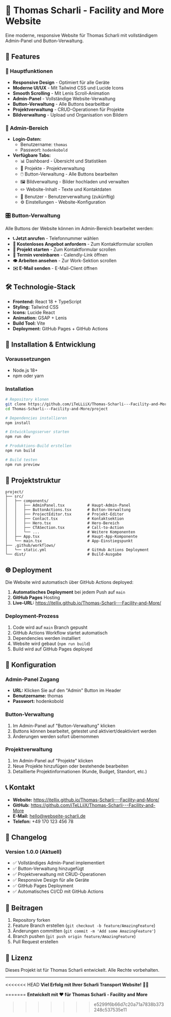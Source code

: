 # 🚀 Thomas Scharli - Facility and More Website

Eine moderne, responsive Website für Thomas Scharli mit vollständigem Admin-Panel und Button-Verwaltung.

## 🌟 Features

### 🎯 Hauptfunktionen
- **Responsive Design** - Optimiert für alle Geräte
- **Moderne UI/UX** - Mit Tailwind CSS und Lucide Icons
- **Smooth Scrolling** - Mit Lenis Scroll-Animation
- **Admin-Panel** - Vollständige Website-Verwaltung
- **Button-Verwaltung** - Alle Buttons bearbeitbar
- **Projektverwaltung** - CRUD-Operationen für Projekte
- **Bildverwaltung** - Upload und Organisation von Bildern

### 🔐 Admin-Bereich
- **Login-Daten:** 
  - Benutzername: `thomas`
  - Passwort: `hodenkobold`
- **Verfügbare Tabs:**
  - 📊 Dashboard - Übersicht und Statistiken
  - 📁 Projekte - Projektverwaltung
  - 🖱️ Button-Verwaltung - Alle Buttons bearbeiten
  - 🖼️ Bildverwaltung - Bilder hochladen und verwalten
  - ✏️ Website-Inhalt - Texte und Kontaktdaten
  - 👥 Benutzer - Benutzerverwaltung (zukünftig)
  - ⚙️ Einstellungen - Website-Konfiguration

### 🎛️ Button-Verwaltung
Alle Buttons der Website können im Admin-Bereich bearbeitet werden:

- **📞 Jetzt anrufen** - Telefonnummer wählen
- **💬 Kostenloses Angebot anfordern** - Zum Kontaktformular scrollen
- **🚀 Projekt starten** - Zum Kontaktformular scrollen
- **📅 Termin vereinbaren** - Calendly-Link öffnen
- **👁️ Arbeiten ansehen** - Zur Work-Sektion scrollen
- **✉️ E-Mail senden** - E-Mail-Client öffnen

## 🛠️ Technologie-Stack

- **Frontend:** React 18 + TypeScript
- **Styling:** Tailwind CSS
- **Icons:** Lucide React
- **Animation:** GSAP + Lenis
- **Build Tool:** Vite
- **Deployment:** GitHub Pages + GitHub Actions

## 🚀 Installation & Entwicklung

### Voraussetzungen
- Node.js 18+
- npm oder yarn

### Installation
```bash
# Repository klonen
git clone https://github.com/iTeLLiiX/Thomas-Scharli---Facility-and-More.git
cd Thomas-Scharli---Facility-and-More/project

# Dependencies installieren
npm install

# Entwicklungsserver starten
npm run dev

# Produktions-Build erstellen
npm run build

# Build testen
npm run preview
```

## 📁 Projektstruktur

```
project/
├── src/
│   ├── components/
│   │   ├── AdminPanel.tsx          # Haupt-Admin-Panel
│   │   ├── ButtonActions.tsx       # Button-Verwaltung
│   │   ├── ProjectEditor.tsx       # Projekt-Editor
│   │   ├── Contact.tsx             # Kontaktsektion
│   │   ├── Hero.tsx                # Hero-Bereich
│   │   ├── CTASection.tsx          # Call-to-Action
│   │   └── ...                     # Weitere Komponenten
│   ├── App.tsx                     # Haupt-App-Komponente
│   └── main.tsx                    # App-Einstiegspunkt
├── .github/workflows/
│   └── static.yml                  # GitHub Actions Deployment
└── dist/                           # Build-Ausgabe
```

## 🌐 Deployment

Die Website wird automatisch über GitHub Actions deployed:

1. **Automatisches Deployment** bei jedem Push auf `main`
2. **GitHub Pages** Hosting
3. **Live-URL:** https://itellix.github.io/Thomas-Scharli---Facility-and-More/

### Deployment-Prozess
1. Code wird auf `main` Branch gepusht
2. GitHub Actions Workflow startet automatisch
3. Dependencies werden installiert
4. Website wird gebaut (`npm run build`)
5. Build wird auf GitHub Pages deployed

## 🔧 Konfiguration

### Admin-Panel Zugang
- **URL:** Klicken Sie auf den "Admin" Button im Header
- **Benutzername:** thomas
- **Passwort:** hodenkobold

### Button-Verwaltung
1. Im Admin-Panel auf "Button-Verwaltung" klicken
2. Buttons können bearbeitet, getestet und aktiviert/deaktiviert werden
3. Änderungen werden sofort übernommen

### Projektverwaltung
1. Im Admin-Panel auf "Projekte" klicken
2. Neue Projekte hinzufügen oder bestehende bearbeiten
3. Detaillierte Projektinformationen (Kunde, Budget, Standort, etc.)

## 📞 Kontakt

- **Website:** https://itellix.github.io/Thomas-Scharli---Facility-and-More/
- **GitHub:** https://github.com/iTeLLiiX/Thomas-Scharli---Facility-and-More
- **E-Mail:** hello@webseite-scharli.de
- **Telefon:** +49 170 123 456 78

## 📝 Changelog

### Version 1.0.0 (Aktuell)
- ✅ Vollständiges Admin-Panel implementiert
- ✅ Button-Verwaltung hinzugefügt
- ✅ Projektverwaltung mit CRUD-Operationen
- ✅ Responsive Design für alle Geräte
- ✅ GitHub Pages Deployment
- ✅ Automatisches CI/CD mit GitHub Actions

## 🤝 Beitragen

1. Repository forken
2. Feature Branch erstellen (`git checkout -b feature/AmazingFeature`)
3. Änderungen committen (`git commit -m 'Add some AmazingFeature'`)
4. Branch pushen (`git push origin feature/AmazingFeature`)
5. Pull Request erstellen

## 📄 Lizenz

Dieses Projekt ist für Thomas Scharli entwickelt. Alle Rechte vorbehalten.

---

<<<<<<< HEAD
**Viel Erfolg mit Ihrer Scharli Transport Website!** 🚛✨

=======
**Entwickelt mit ❤️ für Thomas Scharli - Facility and More**
>>>>>>> e5299f6b66d7c20a71a7838b373248c537535e11



